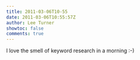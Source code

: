 ```yaml
---
title: 2011-03-06T10-55
date: 2011-03-06T10:55:57Z
author: Lee Turner
showtoc: false
comments: true
---
```


I love the smell of keyword research in a morning :-)

